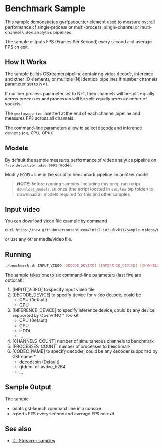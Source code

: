 # Benchmark Sample

This sample demonstrates [gvafpscounter](https://github.com/openvinotoolkit/dlstreamer_gst/wiki/gvafpscounter) element used to measure overall performance of single-process or multi-process, single-channel or multi-channel video analytics pipelines.

The sample outputs FPS (Frames Per Second) every second and average FPS on exit.

## How It Works
The sample builds GStreamer pipeline containing video decode, inference and other IO elements, or multiple (N) identical pipelines if number channels parameter set to N>1.

If number process parameter set to N>1, then channels will be split equally across processes and processes will be split equally across number of sockets.

The `gvafpscounter` inserted at the end of each channel pipeline and measures FPS across all channels.

The command-line parameters allow to select decode and inference devices (ex, CPU, GPU).

## Models

By default the sample measures performance of video analytics pipeline on `face-detection-adas-0001` model.

Modify `MODEL=` line in the script to benchmark pipeline on another model.

> **NOTE**: Before running samples (including this one), run script `download_models.sh` once (the script located in `samples` top folder) to download all models required for this and other samples.

## Input video

You can download video file example by command
```sh
curl https://raw.githubusercontent.com/intel-iot-devkit/sample-videos/master/head-pose-face-detection-female-and-male.mp4 --output /path/to/your/video/head-pose-face-detection-female-and-male.mp4
```
or use any other media/video file.

## Running

```sh
./benchmark.sh INPUT_VIDEO [DECODE_DEVICE] [INFERENCE_DEVICE] [CHANNELS_COUNT] [PROCESSES_COUNT] [CODEC_NAME]
```

The sample takes one to six command-line parameters (last five are optional):
1. [INPUT_VIDEO] to specify input video file
2. [DECODE_DEVICE] to specify device for video decode, could be
    * CPU (Default)
    * GPU
3. [INFERENCE_DEVICE] to specify inference device, could be any device supported by OpenVINO™ Toolkit
    * CPU (Default)
    * GPU
    * HDDL
    * ...
4. [CHANNELS_COUNT] number of simultaneous channels to benchmark
5. [PROCESSES_COUNT] number of processes to benchmark
6. [CODEC_NAME] to specify decoder, could be any decoder supported by GStreamer*
    * decodebin (Default)
    * qtdemux ! avdec_h264
    * ...

## Sample Output

The sample
* prints gst-launch command line into console
* reports FPS every second and average FPS on exit

## See also
* [DL Streamer samples](../README.md)
